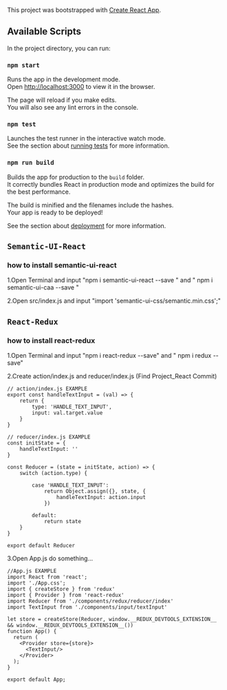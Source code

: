 This project was bootstrapped with [Create React App](https://github.com/facebook/create-react-app).

## Available Scripts

In the project directory, you can run:

### `npm start`

Runs the app in the development mode.<br />
Open [http://localhost:3000](http://localhost:3000) to view it in the browser.

The page will reload if you make edits.<br />
You will also see any lint errors in the console.

### `npm test`

Launches the test runner in the interactive watch mode.<br />
See the section about [running tests](https://facebook.github.io/create-react-app/docs/running-tests) for more information.

### `npm run build`

Builds the app for production to the `build` folder.<br />
It correctly bundles React in production mode and optimizes the build for the best performance.

The build is minified and the filenames include the hashes.<br />
Your app is ready to be deployed!

See the section about [deployment](https://facebook.github.io/create-react-app/docs/deployment) for more information.

## `Semantic-UI-React`

### how to install semantic-ui-react
1.Open Terminal and input "npm i semantic-ui-react --save " and " npm i semantic-ui-caa --save "

2.Open src/index.js and input "import 'semantic-ui-css/semantic.min.css';"

## `React-Redux`

### how to install react-redux
1.Open Terminal and input "npm i react-redux --save" and " npm i redux --save"

2.Create action/index.js and reducer/index.js (Find Project_React Commit)

```
// action/index.js EXAMPLE
export const handleTextInput = (val) => {
    return {
        type: 'HANDLE_TEXT_INPUT',
        input: val.target.value
    }
}
```

```
// reducer/index.js EXAMPLE
const initState = {
    handleTextInput: ''
}

const Reducer = (state = initState, action) => {
    switch (action.type) {

        case 'HANDLE_TEXT_INPUT':
            return Object.assign({}, state, {
                handleTextInput: action.input
            })

        default:
            return state
    }
}

export default Reducer
```

3.Open App.js do something...

```
//App.js EXAMPLE
import React from 'react';
import './App.css';
import { createStore } from 'redux'
import { Provider } from 'react-redux'
import Reducer from './components/redux/reducer/index'
import TextInput from './components/input/textInput'

let store = createStore(Reducer, window.__REDUX_DEVTOOLS_EXTENSION__ && window.__REDUX_DEVTOOLS_EXTENSION__())
function App() {
  return (
    <Provider store={store}>
      <TextInput/>
    </Provider>
  );
}

export default App;

```